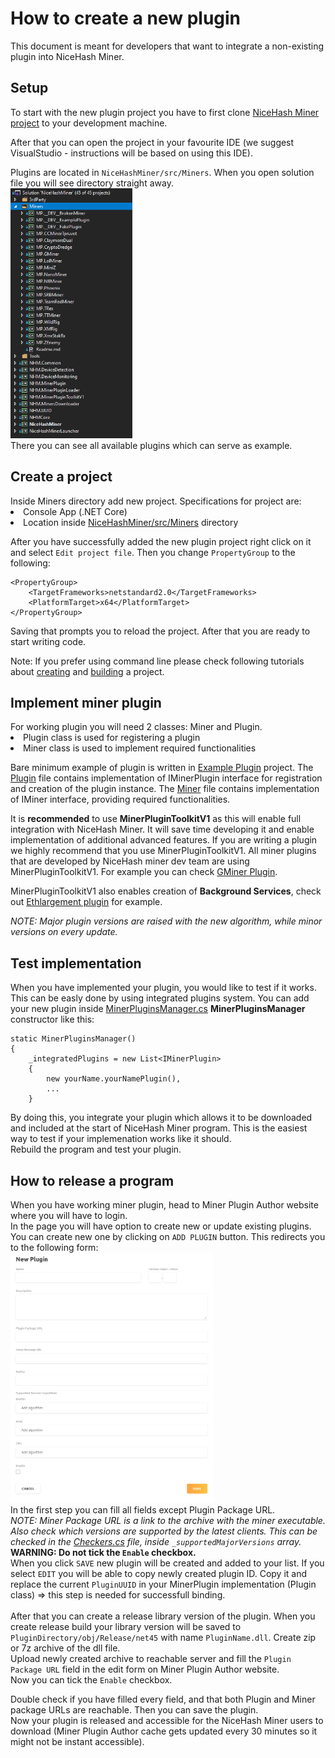 # How to create a new plugin

This document is meant for developers that want to integrate a non-existing plugin into NiceHash Miner.

<h2 id="setup">Setup</h2>

To start with the new plugin project you have to first clone <a href="https://github.com/nicehash/NiceHashMiner">NiceHash Miner project</a> to your development machine.

After that you can open the project in your favourite IDE (we suggest VisualStudio - instructions will be based on using this IDE).

Plugins are located in `NiceHashMiner/src/Miners`. When you open solution file you will see directory straight away. <br>
<img src="../../Resources/solution_directory.png" height="400"/> <br>
There you can see all available plugins which can serve as example.


<h2 id="create">Create a project</h2>
Inside Miners directory add new project.
Specifications for project are:
<li>Console App (.NET Core)</li>
<li>Location inside <u>NiceHashMiner/src/Miners</u> directory</li>

After you have successfully added the new plugin project right click on it and select `Edit project file`.
Then you change `PropertyGroup` to the following:
```
<PropertyGroup>
    <TargetFrameworks>netstandard2.0</TargetFrameworks>
    <PlatformTarget>x64</PlatformTarget>
</PropertyGroup>
```
Saving that prompts you to reload the project. After that you are ready to start writing code.

Note: If you prefer using command line please check following tutorials about <a href="https://docs.microsoft.com/en-us/visualstudio/msbuild/walkthrough-creating-an-msbuild-project-file-from-scratch?view=vs-2019">creating</a> and <a href="https://docs.microsoft.com/en-us/visualstudio/msbuild/walkthrough-using-msbuild?view=vs-2019">building</a> a project.

<h2 id="code">Implement miner plugin</h2>
For working plugin you will need 2 classes: Miner and Plugin.
<li>Plugin class is used for registering a plugin</li>
<li>Miner class is used to implement required functionalities</li>

</p>Bare minimum example of plugin is written in <a href="../../src/Miners/__DEV__ExamplePlugin">Example Plugin</a> project. The <a href="../../src/Miners/__DEV__ExamplePlugin/ExamplePlugin.cs">Plugin</a> file contains implementation of IMinerPlugin interface for registration and creation of the plugin instance. The <a href="../../src/Miners/__DEV__ExamplePlugin/ExampleMiner.cs">Miner</a> file contains implementation of IMiner interface, providing required functionalities.</p>

<p>It is <b>recommended</b> to use <b>MinerPluginToolkitV1</b> as this will enable full integration with NiceHash Miner. It will save time developing it and enable implementation of additional advanced features. If you are writing a plugin we highly recommend that you use MinerPluginToolkitV1. All miner plugins that are developed by NiceHash miner dev team are using MinerPluginToolkitV1. For example you can check <a href="../../src/Miners/GMiner">GMiner Plugin</a>.</p>
<p>MinerPluginToolkitV1 also enables creation of <b>Background Services</b>, check out <a href="../../src/NHMCore/Mining/Plugins/EthlargementIntegratedPlugin.cs">Ethlargement plugin</a> for example.</p>

*NOTE: Major plugin versions are raised with the new algorithm, while minor versions on every update.*

<h2 id="test">Test implementation</h2>
When you have implemented your plugin, you would like to test if it works. This can be easly done by using integrated plugins system. You can add your new plugin inside <a href="../../src/NHMCore/Mining/Plugins/MinerPluginsManager.cs">MinerPluginsManager.cs</a> <b>MinerPluginsManager</b> constructor like this: 

```
static MinerPluginsManager()
{
    _integratedPlugins = new List<IMinerPlugin>
    {
        new yourName.yourNamePlugin(),
        ...
    }
```

By doing this, you integrate your plugin which allows it to be downloaded and included at the start of NiceHash Miner program. This is the easiest way to test if your implemenation works like it should.<br>
Rebuild the program and test your plugin.

<h2 id="release">How to release a program</h2>

When you have working miner plugin, head to <a src="https://miner-plugins.nicehash.com">Miner Plugin Author</a> website where you will have to login. <br>
In the page you will have option to create new or update existing plugins.
You can create new one by clicking on `ADD PLUGIN` button. This redirects you to the following form:<br>
<img src="../../Resources/new_plugin.png" height="400"/> <br>
In the first step you can fill all fields except Plugin Package URL.<br>
*NOTE: Miner Package URL is a link to the archive with the miner executable.<br>
Also check which versions are supported by the latest clients. This can be checked in the <a href="../../src/NHM.MinerPluginToolkitV1/Checkers.cs">Checkers.cs</a> file, inside `_supportedMajorVersions` array.*<br>
**WARNING: Do not tick the `Enable` checkbox.**<br>
When you click `SAVE` new plugin will be created and added to your list. If you select `EDIT` you will be able to copy newly created plugin ID. Copy it and replace the current `PluginUUID` in your MinerPlugin implementation (Plugin class) => this step is needed for successfull binding. <br><br>
After that you can create a release library version of the plugin. When you create release build your library version will be saved to `PluginDirectory/obj/Release/net45` with name `PluginName.dll`. 
Create zip or 7z archive of the dll file.<br>
Upload newly created archive to reachable server and fill the `Plugin Package URL` field in the edit form on Miner Plugin Author website. <br>Now you can tick the `Enable` checkbox.

Double check if you have filled every field, and that both Plugin and Miner package URLs are reachable. Then you can save the plugin.<br>
Now your plugin is released and accessible for the NiceHash Miner users to download (Miner Plugin Author cache gets updated every 30 minutes so it might not be instant accessible).